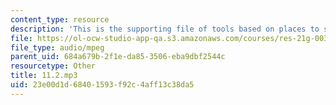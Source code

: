 ```yaml
---
content_type: resource
description: 'This is the supporting file of tools based on places to see in beijing. '
file: https://ol-ocw-studio-app-qa.s3.amazonaws.com/courses/res-21g-003-learning-chinese-a-foundation-course-in-mandarin-spring-2011/23e00d1d68401593f92c4aff13c38da5_11.2.mp3
file_type: audio/mpeg
parent_uid: 684a679b-2f1e-da85-3506-eba9dbf2544c
resourcetype: Other
title: 11.2.mp3
uid: 23e00d1d-6840-1593-f92c-4aff13c38da5
---
```

